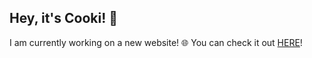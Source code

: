
__Hey, it's Cooki! 👋__
-----
I am currently working on a new website! 🌐 You can check it out [HERE](https://cooki-studios.github.io)!
